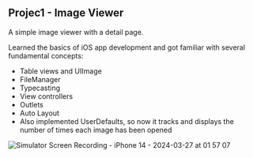 
## Projec1 - Image Viewer

A simple image viewer with a detail page.

Learned the basics of iOS app development and got familiar with several fundamental concepts:

- Table views and UIImage
- FileManager
- Typecasting
- View controllers
- Outlets
- Auto Layout
- Also implemented UserDefaults, so now it tracks and displays the number of times each image has been opened


![Simulator Screen Recording - iPhone 14 - 2024-03-27 at 01 57 07](https://github.com/isTheo/ImageViewer/assets/149708189/a18cfb05-6a78-4e80-ac53-47f7e66cd2cd)
